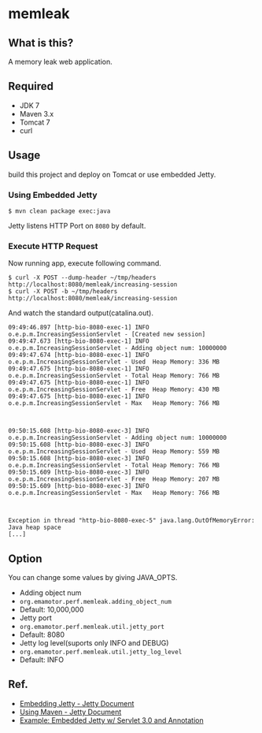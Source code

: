# memleak

## What is this?

A memory leak web application.

## Required

* JDK 7
* Maven 3.x
* Tomcat 7
* curl

## Usage

build this project and deploy on Tomcat or use embedded Jetty.

### Using Embedded Jetty

~~~
$ mvn clean package exec:java
~~~
Jetty listens HTTP Port on `8080` by default.

### Execute HTTP Request

Now running app, execute following command.

~~~
$ curl -X POST --dump-header ~/tmp/headers http://localhost:8080/memleak/increasing-session
$ curl -X POST -b ~/tmp/headers http://localhost:8080/memleak/increasing-session
~~~

And watch the standard output(catalina.out).

~~~
09:49:46.897 [http-bio-8080-exec-1] INFO  o.e.p.m.IncreasingSessionServlet - [Created new session]
09:49:47.673 [http-bio-8080-exec-1] INFO  o.e.p.m.IncreasingSessionServlet - Adding object num: 10000000
09:49:47.674 [http-bio-8080-exec-1] INFO  o.e.p.m.IncreasingSessionServlet - Used  Heap Memory: 336 MB
09:49:47.675 [http-bio-8080-exec-1] INFO  o.e.p.m.IncreasingSessionServlet - Total Heap Memory: 766 MB
09:49:47.675 [http-bio-8080-exec-1] INFO  o.e.p.m.IncreasingSessionServlet - Free  Heap Memory: 430 MB
09:49:47.675 [http-bio-8080-exec-1] INFO  o.e.p.m.IncreasingSessionServlet - Max   Heap Memory: 766 MB



09:50:15.608 [http-bio-8080-exec-3] INFO  o.e.p.m.IncreasingSessionServlet - Adding object num: 10000000
09:50:15.608 [http-bio-8080-exec-3] INFO  o.e.p.m.IncreasingSessionServlet - Used  Heap Memory: 559 MB
09:50:15.608 [http-bio-8080-exec-3] INFO  o.e.p.m.IncreasingSessionServlet - Total Heap Memory: 766 MB
09:50:15.609 [http-bio-8080-exec-3] INFO  o.e.p.m.IncreasingSessionServlet - Free  Heap Memory: 207 MB
09:50:15.609 [http-bio-8080-exec-3] INFO  o.e.p.m.IncreasingSessionServlet - Max   Heap Memory: 766 MB



Exception in thread "http-bio-8080-exec-5" java.lang.OutOfMemoryError: Java heap space
[...]
~~~


## Option

You can change some values by giving JAVA_OPTS.

* Adding object num
 * `org.emamotor.perf.memleak.adding_object_num`
 * Default: 10,000,000
* Jetty port 
 * `org.emamotor.perf.memleak.util.jetty_port`
 * Default: 8080
* Jetty log level(suports only INFO and DEBUG)
 * `org.emamotor.perf.memleak.util.jetty_log_level`
 * Default: INFO

## Ref.

* [Embedding Jetty - Jetty Document](http://www.eclipse.org/jetty/documentation/current/embedding-jetty.html)
* [Using Maven - Jetty Document](http://www.eclipse.org/jetty/documentation/current/jetty-maven-helloworld.html)
* [Example: Embedded Jetty w/ Servlet 3.0 and Annotation](https://github.com/jetty-project/embedded-servlet-3.0)
